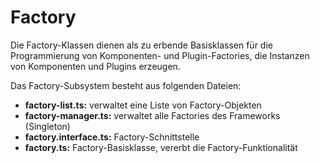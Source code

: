 # Factory

Die Factory-Klassen dienen als zu erbende Basisklassen für die Programmierung von Komponenten- und Plugin-Factories, die Instanzen von Komponenten und Plugins erzeugen.


Das Factory-Subsystem besteht aus folgenden Dateien:

* **factory-list.ts:** verwaltet eine Liste von Factory-Objekten
* **factory-manager.ts:** verwaltet alle Factories des Frameworks (Singleton) 
* **factory.interface.ts:** Factory-Schnittstelle
* **factory.ts:** Factory-Basisklasse, vererbt die Factory-Funktionalität
